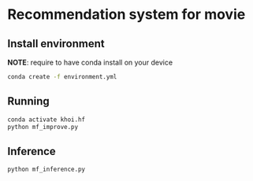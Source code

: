 # Recommendation system for movie

## Install environment

**NOTE**: require to have conda install on your device

```bash
conda create -f environment.yml
```

## Running
```bash
conda activate khoi.hf
python mf_improve.py
```

## Inference
```bash
python mf_inference.py
```